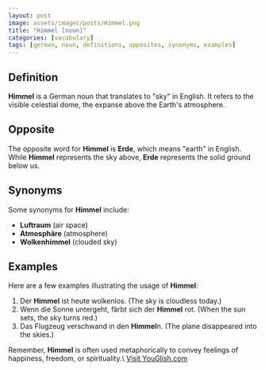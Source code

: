 ```yaml
---
layout: post
image: assets/images/posts/Himmel.png
title: "Himmel [noun]"
categories: [vocabulary]
tags: [german, noun, definitions, opposites, synonyms, examples]
---
```


## Definition

**Himmel** is a German noun that translates to "sky" in English. It refers to the visible celestial dome, the expanse above the Earth's atmosphere.

## Opposite

The opposite word for **Himmel** is **Erde**, which means "earth" in English. While **Himmel** represents the sky above, **Erde** represents the solid ground below us.

## Synonyms

Some synonyms for **Himmel** include:

- **Luftraum** (air space)
- **Atmosphäre** (atmosphere)
- **Wolkenhimmel** (clouded sky)

## Examples

Here are a few examples illustrating the usage of **Himmel**:

1. Der **Himmel** ist heute wolkenlos. (The sky is cloudless today.)
2. Wenn die Sonne untergeht, färbt sich der **Himmel** rot. (When the sun sets, the sky turns red.)
3. Das Flugzeug verschwand in den **Himmel**n. (The plane disappeared into the skies.)

Remember, **Himmel** is often used metaphorically to convey feelings of happiness, freedom, or spirituality.\ <a id="yg-widget-0" class="youglish-widget" data-query="Himmel" data-lang="german" data-components="8412" data-auto-start="0" data-bkg-color="theme_light" data-title="How%20to%20pronounce%20Himmel%20in%20German"  rel="nofollow" href="https://youglish.com">Visit YouGlish.com</a><script async src="https://youglish.com/public/emb/widget.js" charset="utf-8"></script>
